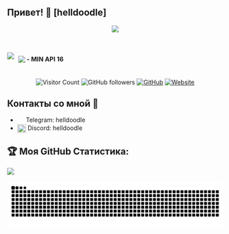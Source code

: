 ## Привет! 👋 [helldoodle]
<p align="center">
  <a href="https://skillicons.dev">
    <img src="https://skillicons.dev/icons?i=java,php,py,nodejs,js,html,css&theme=dark" />
  </a>
</p>

<div align="center">
  <div style="display: flex; align-items: center; gap: 10px; border: none !important;">
    <img src="https://github-readme-stats.vercel.app/api?username=helldoodle-dev&theme=dark&hide_border=true&include_all_commits=false&count_private=true" />
    <h2 align="left" style="vertical-align: middle;">
        <img src="https://github-readme-stats.vercel.app/api/top-langs/?username=helldoodle-dev&theme=dark&hide_border=true&include_all_commits=false&count_private=true&layout=compact" /><sup><sub> - MIN API 16</sub></sup>
    </h2>
  </div>
</div>
<div align="center">

![Visitor Count](https://komarev.com/ghpvc/?username=helldoodle-dev&color=brightgreen)
<img alt="GitHub followers" src="https://img.shields.io/github/followers/helldoodle-dev?style=social">
<a href="https://github.com/helldoodle-dev"><img src="https://img.shields.io/github/followers/helldoodle-dev.svg?label=GitHub&style=social" alt="GitHub"></a>
<a href="https://helldoodle.space"><img src="https://img.shields.io/website?color=1&down_color=1&down_message=1&logoColor=1&style=social&up_color=1&url=https%3A%2F%2Fhelldoodle.space" alt="Website"></a>

</div>

## Контакты со мной 💭
- <a><img src="https://upload.wikimedia.org/wikipedia/commons/thumb/8/82/Telegram_logo.svg/768px-Telegram_logo.svg.png" width=16 height=16 align="center" /> Telegram: helldoodle</a>
- <a><img src="https://assets-global.website-files.com/6257adef93867e50d84d30e2/6266bc493fb42d4e27bb8393_847541504914fd33810e70a0ea73177e.ico" width=20 height=20 align="center" /> Discord: helldoodle</a>

## :trophy: Моя GitHub Статистика:
  <p><img src="https://github-readme-stats.vercel.app/api?username=helldoodle&show_icons=true&theme=midnight-purple"/></p>
  <picture>
    <source media="(prefers-color-scheme: dark)" srcset="https://raw.githubusercontent.com/EpicPlayerA10/EpicPlayerA10/output/github-contribution-grid-snake-dark.svg" />
    <source media="(prefers-color-scheme: light)" srcset="https://raw.githubusercontent.com/EpicPlayerA10/EpicPlayerA10/output/github-contribution-grid-snake.svg" />
    <img alt="github-snake" src="https://raw.githubusercontent.com/EpicPlayerA10/EpicPlayerA10/output/github-contribution-grid-snake.svg" />
  </picture>


<!--<div>
<a href="https://readme-stats-cfgj2cxdy.vercel.app/api?username=helldoodle&count_private=true&show_icons=true&theme=tokyonight">
  <img  align="left" src="https://readme-stats-cfgj2cxdy.vercel.app/api?username=helldoodle&count_private=true&show_icons=true&theme=tokyonight" />
</a>
<a href="https://readme-stats-cfgj2cxdy.vercel.app/api/top-langs/?username=helldoodle&hide=php&theme=tokyonight">
  <img align="left" src="https://readme-stats-cfgj2cxdy.vercel.app/api/top-langs/?username=helldoodle&hide=php&theme=tokyonight" />
</a>
</div>--!>

